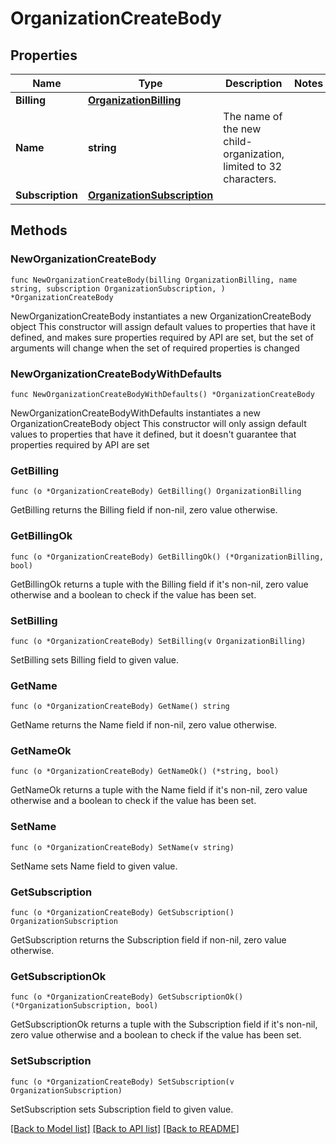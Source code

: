 # OrganizationCreateBody

## Properties

Name | Type | Description | Notes
------------ | ------------- | ------------- | -------------
**Billing** | [**OrganizationBilling**](OrganizationBilling.md) |  | 
**Name** | **string** | The name of the new child-organization, limited to 32 characters. | 
**Subscription** | [**OrganizationSubscription**](OrganizationSubscription.md) |  | 

## Methods

### NewOrganizationCreateBody

`func NewOrganizationCreateBody(billing OrganizationBilling, name string, subscription OrganizationSubscription, ) *OrganizationCreateBody`

NewOrganizationCreateBody instantiates a new OrganizationCreateBody object
This constructor will assign default values to properties that have it defined,
and makes sure properties required by API are set, but the set of arguments
will change when the set of required properties is changed

### NewOrganizationCreateBodyWithDefaults

`func NewOrganizationCreateBodyWithDefaults() *OrganizationCreateBody`

NewOrganizationCreateBodyWithDefaults instantiates a new OrganizationCreateBody object
This constructor will only assign default values to properties that have it defined,
but it doesn't guarantee that properties required by API are set

### GetBilling

`func (o *OrganizationCreateBody) GetBilling() OrganizationBilling`

GetBilling returns the Billing field if non-nil, zero value otherwise.

### GetBillingOk

`func (o *OrganizationCreateBody) GetBillingOk() (*OrganizationBilling, bool)`

GetBillingOk returns a tuple with the Billing field if it's non-nil, zero value otherwise
and a boolean to check if the value has been set.

### SetBilling

`func (o *OrganizationCreateBody) SetBilling(v OrganizationBilling)`

SetBilling sets Billing field to given value.


### GetName

`func (o *OrganizationCreateBody) GetName() string`

GetName returns the Name field if non-nil, zero value otherwise.

### GetNameOk

`func (o *OrganizationCreateBody) GetNameOk() (*string, bool)`

GetNameOk returns a tuple with the Name field if it's non-nil, zero value otherwise
and a boolean to check if the value has been set.

### SetName

`func (o *OrganizationCreateBody) SetName(v string)`

SetName sets Name field to given value.


### GetSubscription

`func (o *OrganizationCreateBody) GetSubscription() OrganizationSubscription`

GetSubscription returns the Subscription field if non-nil, zero value otherwise.

### GetSubscriptionOk

`func (o *OrganizationCreateBody) GetSubscriptionOk() (*OrganizationSubscription, bool)`

GetSubscriptionOk returns a tuple with the Subscription field if it's non-nil, zero value otherwise
and a boolean to check if the value has been set.

### SetSubscription

`func (o *OrganizationCreateBody) SetSubscription(v OrganizationSubscription)`

SetSubscription sets Subscription field to given value.



[[Back to Model list]](../README.md#documentation-for-models) [[Back to API list]](../README.md#documentation-for-api-endpoints) [[Back to README]](../README.md)


